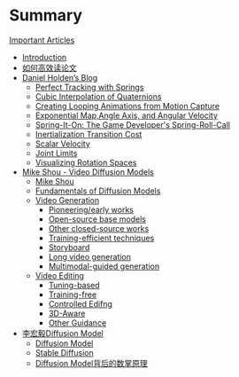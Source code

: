 # Summary

[Important Articles]()

- [Introduction](README.md)
- [如何高效读论文](./ReadPapers.md)
- [Daniel Holden’s Blog]()
  - [Perfect Tracking with Springs](PerfectTrackingwithSprings.md)
  - [Cubic Interpolation of Quaternions](CubicInterpolationofQuaternions.md)
  - [Creating Looping Animations from Motion Capture](CreatingLoopingAnimationsfromMotionCapture.md)
  - [Exponential Map,Angle Axis, and Angular Velocity](ExponentialMapAngleAxisandAngularVelocity.md)
  - [Spring-It-On: The Game Developer's Spring-Roll-Call](Spring-It-OnTheGameDeveloper'sSpring-Roll-Call.md)
  - [Inertialization Transition Cost](InertializationTransitionCost.md)
  - [Scalar Velocity](ScalarVelocity.md)
  - [Joint Limits](JointLimits.md)
  - [Visualizing Rotation Spaces](VisualizingRotationSpaces.md)
- [Mike Shou - Video Diffusion Models]()
  - [Mike Shou](MikeShou.md)
  - [Fundamentals of Diffusion Models](FundamentalsofDiffusionModels.md)
  - [Video Generation](VideoGeneration.md)
    - [Pioneering/early works](Pioneeringearlyworks.md)
    - [Open-source base models](Open-sourcebasemodels.md)
    - [Other closed-source works](Otherclosed-sourceworks.md)
    - [Training-efficient techniques](Trainingefficienttechniques.md)
    - [Storyboard](Storyboard.md)
    - [Long video generation](Longvideogeneration.md)
    - [Multimodal-guided generation](Multimodal-guidedgeneration.md)
  - [Video Editing](VideoEditing.md)
    - [Tuning-based](Tuning-based.md)
    - [Training-free](Training-free.md)
    - [Controlled Edifng](ControlledEdifng.md)
    - [3D-Aware](3D-Aware.md)
    - [Other Guidance](OtherGuidance.md)
- [李宏毅Diffusion Model]()
  - [Diffusion Model](DiffusionModel.md)
  - [Stable Diffusion](StableDiffusion.md)
  - [Diffusion Model背后的数掌原理](DiffusionModel背后的数掌原理.md)


  





